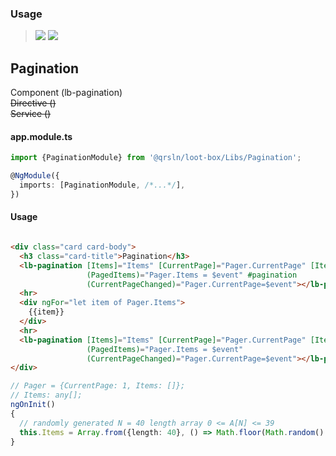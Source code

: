 ### Usage

> [![](https://img.shields.io/badge/Main-readme‌‌‌‌‌‌‌-white)](../../readme.desc.md) [![](https://img.shields.io/badge/readme-white)](readme.md)

## Pagination

Component (lb-pagination)  
~~Directive ()~~  
~~Service ()~~

#### app.module.ts

```typescript
import {PaginationModule} from '@qrsln/loot-box/Libs/Pagination';

@NgModule({
  imports: [PaginationModule, /*...*/],
})
```  

#### Usage
 
```html

<div class="card card-body">
  <h3 class="card-title">Pagination</h3>
  <lb-pagination [Items]="Items" [CurrentPage]="Pager.CurrentPage" [ItemSize]="5" [DisplaySize]="6"
                 (PagedItems)="Pager.Items = $event" #pagination
                 (CurrentPageChanged)="Pager.CurrentPage=$event"></lb-pagination>
  <hr>
  <div ngFor="let item of Pager.Items">
    {{item}}
  </div>
  <hr>
  <lb-pagination [Items]="Items" [CurrentPage]="Pager.CurrentPage" [ItemSize]="5" [DisplaySize]="6"
                 (PagedItems)="Pager.Items = $event"
                 (CurrentPageChanged)="Pager.CurrentPage=$event"></lb-pagination>
</div>
```

```typescript
// Pager = {CurrentPage: 1, Items: []};
// Items: any[];
ngOnInit()
{
  // randomly generated N = 40 length array 0 <= A[N] <= 39
  this.Items = Array.from({length: 40}, () => Math.floor(Math.random() * 40));
}
```   
